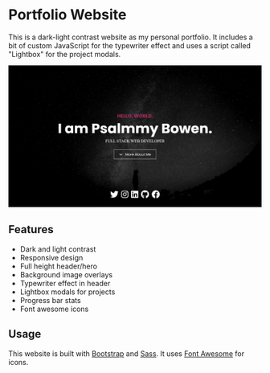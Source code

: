 # Portfolio Website

This is a dark-light contrast website as my personal portfolio. It includes a bit of custom JavaScript for the typewriter effect and uses a script called "Lightbox" for the project modals.

<img src="./images/screen.jpg" />

## Features

- Dark and light contrast
- Responsive design
- Full height header/hero
- Background image overlays
- Typewriter effect in header
- Lightbox modals for projects
- Progress bar stats
- Font awesome icons

## Usage

This website is built with [Bootstrap](https://getbootstrap.com/) and [Sass](https://sass-lang.com/). It uses [Font Awesome](https://fontawesome.com/) for icons.


